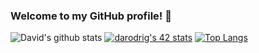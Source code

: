 ### Welcome to my GitHub profile! 👋

<!--
**d-r-e/d-r-e** is a ✨ _special_ ✨ repository because its `README.md` (this file) appears on your GitHub profile.
-->

![David's github stats](https://github-readme-stats.vercel.app/api?username=d-r-e&show_icons=true&count_private=true&hide=contribs&theme=synthwave)
[![darodrig's 42 stats](https://badge42.herokuapp.com/api/stats/darodrig?privacyEmail=true)](https://github.com/d-r-e) 
[![Top Langs](https://github-readme-stats.vercel.app/api/top-langs/?username=d-r-e&langs_count=7&layout=compact&hide=objective-c&theme=radical)](https://github.com/anuraghazra/github-readme-stats)
 
